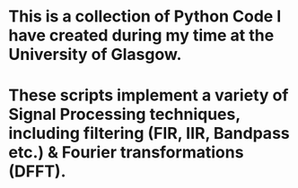 # This is a collection of Python Code I have created during my time at the University of Glasgow.
# These scripts implement a variety of Signal Processing techniques, including filtering (FIR, IIR, Bandpass etc.) & Fourier transformations (DFFT).
